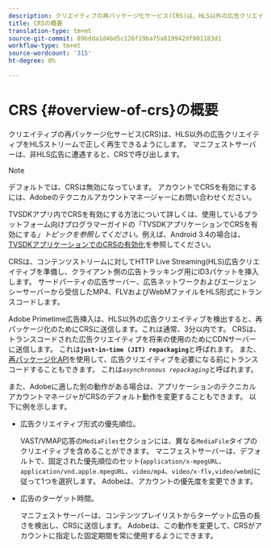 ```yaml
---
description: クリエイティブの再パッケージ化サービス(CRS)は、HLS以外の広告クリエイティブをHLSストリームで正しく再生できるようにします。 マニフェストサーバーは、非HLS広告に遭遇すると、CRSで呼び出します。
title: CRSの概要
translation-type: tm+mt
source-git-commit: 89bdda1d4bd5c126f19ba75a819942df901183d1
workflow-type: tm+mt
source-wordcount: '315'
ht-degree: 0%

---
```



# CRS {#overview-of-crs}の概要

クリエイティブの再パッケージ化サービス(CRS)は、HLS以外の広告クリエイティブをHLSストリームで正しく再生できるようにします。 マニフェストサーバーは、非HLS広告に遭遇すると、CRSで呼び出します。

>[!NOTE]
>
>デフォルトでは、CRSは無効になっています。 アカウントでCRSを有効にするには、Adobeのテクニカルアカウントマネージャーにお問い合わせください。
>
>TVSDKアプリ内でCRSを有効にする方法について詳しくは、使用しているプラットフォーム向けプログラマーガイドの「TVSDKアプリケーションでCRSを有効にする&#x200B;*」トピックを参照してください。*&#x200B;例えば、Android 3.4の場合は、[TVSDKアプリケーションでのCRSの有効化](../../programming/tvsdk-3x-android-prog/android-3x-advertising/ad-insertion/ad-transcoding/android-3x-ad-transcoding.md)を参照してください。

CRSは、コンテンツストリームに対してHTTP Live Streaming(HLS)広告クリエイティブを準備し、クライアント側の広告トラッキング用にID3パケットを挿入します。 サードパーティの広告サーバー、広告ネットワークおよびエージェンシーサーバーから受信したMP4、FLVおよびWebMファイルをHLS形式にトランスコードします。

Adobe Primetime広告挿入は、HLS以外の広告クリエイティブを検出すると、再パッケージ化のためにCRSに送信します。これは通常、3分以内です。 CRSは、トランスコードされた広告クリエイティブを将来の使用のためにCDNサーバーに送信します。 これは&#x200B;**`just-in-time (JIT) repackaging`**&#x200B;と呼ばれます。 また、[再パッケージ化API](../../primetime-ad-insertion/~old-creative-repackaging-service/api-repackage.md)を使用して、広告クリエイティブを必要になる前にトランスコードすることもできます。 これは&#x200B;*`asynchronous repackaging`*&#x200B;と呼ばれます。

また、Adobeに適した別の動作がある場合は、アプリケーションのテクニカルアカウントマネージャがCRSのデフォルト動作を変更することもできます。 以下に例を示します。

* 広告クリエイティブ形式の優先順位。

   VAST/VMAP応答の`MediaFiles`セクションには、異なる`MediaFile`タイプのクリエイティブを含めることができます。 マニフェストサーバーは、デフォルトで、固定された優先順位のセット(`application/x-mpegURL`、`application/vnd.apple.mpegURL`、`video/mp4`、`video/x-flv,video/webm`)に従って1つを選択します。 Adobeは、アカウントの優先度を変更できます。
* 広告のターゲット時間。

   マニフェストサーバーは、コンテンツプレイリストからターゲット広告の長さを検出し、CRSに送信します。 Adobeは、この動作を変更して、CRSがアカウントに指定した固定期間を常に使用するようにできます。
